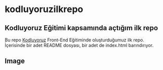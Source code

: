 # kodluyoruzilkrepo
## Kodluyoruz Eğitimi kapsamında açtığım ilk repo
Bu repo [Kodluyoruz](https://kodluyoruz.org/) Front-End Eğitiminde oluşturduğumuz ilk repo. İçerisinde bir adet README dosyası, bir adet de index.html barındırıyor.

## Image
[](https://avatars.githubusercontent.com/u/55656868?s=200&v=4)
 
 
